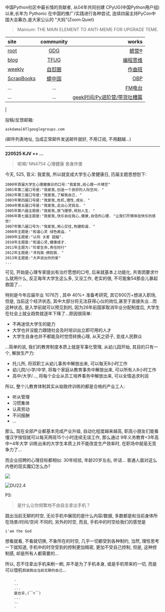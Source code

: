 中国Python社区中最长情的贡献者, 从04年共同创建 CPyUG(中国Python用户组)以来,长年为 Pythonic 在中国的推广/实践进行各种尝试, 连续四届主持PyCon中国大会筹办,是大家公认的 "大妈"(Zoom.Quiet)

> Mainium: THE MAIN ELEMENT TO ANTI-MEME FOR UPGRADE TEME.

| site | community | works |
| :-----| :----: | ----: |
| [root](http://zoomquiet.io/) | [GDG](https://blog.zhgdg.org/) | [蟒营®](https://doc.101.camp/) |
| [blog](https://blog.zoomquiet.io/pages/zoomquiet.html) | [TFUG](http://zh.tfug.world/) | [编程思维](https://py.101.camp/) |
| [weekly](http://weekly.pychina.org/) | [自怼圈](https://du.101.camp/) | [作曲班](https://mu.101.camp/) |
| [ScrapBooks](https://zoomquiet.io/collection.html) | [蟒中国](https://pychina.org/) | [OBP](https://zoomquiet.io/obp/index.html) |
| ... | ... | [FM电台](https://fm.101.camp/) |
| ... | ... | [geek时间/Py进阶营/带货吐糟篇](https://fm.101.camp/2020/geek2py-dama.html) 
 |


投稿/反馈邮箱:

    askdama[AT]googlegroups.com

(邮件列表地址, 
当成正常邮件发送邮件就好, 不用订阅, 不用翻越...)



---------------------------------------------------
**220525 KJV ++ ...**


> 呢喃/ NN4754 心理健康 舍身炸堡




今天, 525, 音义: 我爱我, 所以就变成大学生心里健康日, 历届主题思想恕下:

    2000年首届大学生心理健康日的口号:"我爱我,给心理一片晴空"
    2001年第二届口号是:"我爱我,创造一个良好的人际空间. "
    2002年第三届口号是:"我爱我,了解我自己. "
    2003年第四届口号是:"我爱我,危机,理性,成长. "
    2004年第五届口号是:"我爱我,走出心灵孤岛. "
    2005年第六届主题是:"我爱我,放飞理想,规划人生. "
    2006年第七届主题是:"我爱我,快乐自在我心,健康,自信的心理. "让我们尽情体验快乐的感觉!
    2007年第八届口号为:"我爱我,用心交往,构建和谐. "
    2008年主题是:"和谐心灵 绿色奥运. "
    2009年主题是:"认同 关爱 超越". 
    2010年主题是:"和谐心灵,健康成才. 
    2011年主题为:"珍爱生命,责任同行"
    2012年主题是:"寻找我·拥抱我. "
    2013年主题是:"大声说出你的爱"
    ...

可见, 开始是心理专家提出有治疗愿想的口号, 后来就基本上功能化, 共青团要求什么就用什么, 反正每年大学生这么多, 又没工作, 老实的很, 不可能象54那会儿暴起救国了...

特别是今年应届毕业 1076万 , 其中 40%+ 准备考研究, 其它600万+想进入职场, 但是, 当前这个经济状态, 其中大部分将无法获得心仪的岗位,甚至于直接失业...而这种状态, 是入学前就可以预见到的, 因为26年前国家取消毕业分配制度后, 大学生在社会上就业趋势就逐年下降了...原因很简单:

+ 不再迷信大学生的能力
+ 大学也并没能力跟随社会及时培训出立即可用的人才
+ 大学生自身也并不都能及时觉悟转换心理, 从天之骄子, 变成人民群众

...简单的说, 我们的教育制度本质上就是军事化管理, 从幼儿园开始, 其目的只有一个, 解放生产力:

- 托儿所, 将双职工从幼儿事务中解放出来, 可以每天8小时工作
- 幼儿院/小学/中学, 将每个家庭从教育事务中解放出来, 可以所有人8小时工作
- 高中/大学/..., 将每个企业从员工培养事务中解放出来, 可以全情追求利润

所以, 整个儿教育体制其实从始致终训练的都是合格的产业工人:

+ 听从管理
+ 习惯集体
+ 认真劳动
+ 不问报酬
+ ...

那么, 现在全部产业都基本完成产业升级, 自动化程度越来越高, 职高小朋友们能看懂汉字按钮就可以每天两班15个小时连续无误工作, 那么通过 9年义务教育+3年高中+4年大学 训练出来的大学生本质上并不能改变生产效率时, 在职场中就亳无竞争力了...

而企业招聘的心理目标都相似: 30年经验, 年龄20岁左右, 听话...
普通人面对这么内卷的现实魔幻怎么办?​





![](https://ipic.zoomquiet.top/2022-05-24-zq42-today-card-2205.025.jpeg)



![DU22.4](https://ipic.zoomquiet.top/2022-04-30-220430DU6y_zip.jpg!/fw/420)



PS:
> 是什么让你频繁地不由自主拿出手机？

跳出当前无聊的时空,
无论手机中展现的是什么内容/数据,
多数都是和当前身体所在场景/时间/空间 不同的,
另外的时空,
而且, 手机中的时空给我们的感觉是

    i'am the God

想看就看, 不看就切换,
不象所在的时空, 几乎一切都受到各种制约,
当然,
理性思考一下就知道,
手机中的时空受到的控制更加精密, 更加不受自己控制,
但是, 这种控制感,
却是所有人都需要的...

所以, 
忍不住拿出手机来刷一刷,
并不是为了手机本身, 或是手机带来的一切,
而是可以借机`假装跳出当前无聊的自己`...



```
    .
    ..
    ...
    是也乎,(￣▽￣)
    ...
    ..
    .
```


